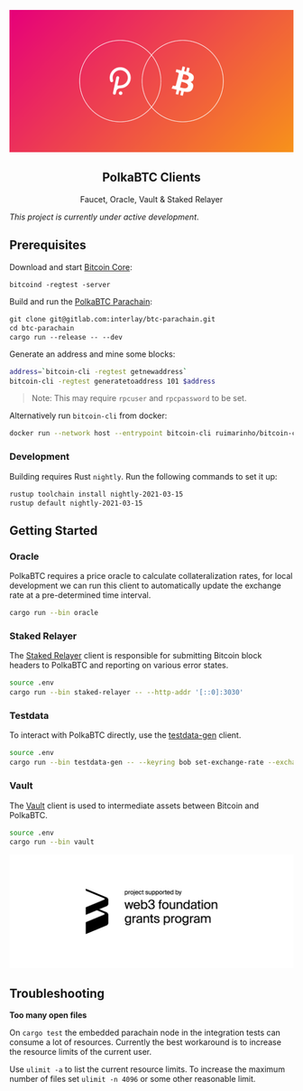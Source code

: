 <p align="center">
  <a href="https://gitlab.com/interlay/polkabtc-clients">
    <img src="media/polka_btc.png">
  </a>

  <h2 align="center">PolkaBTC Clients</h2>

  <p align="center">
    Faucet, Oracle, Vault & Staked Relayer
  </p>
</p>

_This project is currently under active development_.

## Prerequisites

Download and start [Bitcoin Core](https://bitcoin.org/en/bitcoin-core/):

```
bitcoind -regtest -server
```

Build and run the [PolkaBTC Parachain](https://github.com/interlay/btc-parachain):

```
git clone git@gitlab.com:interlay/btc-parachain.git
cd btc-parachain
cargo run --release -- --dev
```

Generate an address and mine some blocks:

```bash
address=`bitcoin-cli -regtest getnewaddress`
bitcoin-cli -regtest generatetoaddress 101 $address
```

> Note: This may require `rpcuser` and `rpcpassword` to be set.

Alternatively run `bitcoin-cli` from docker: 

```bash
docker run --network host --entrypoint bitcoin-cli ruimarinho/bitcoin-core:0.20 -regtest -rpcuser=rpcuser -rpcpassword=rpcpassword ${COMMAND}
```

### Development

Building requires Rust `nightly`. Run the following commands to set it up:

```
rustup toolchain install nightly-2021-03-15
rustup default nightly-2021-03-15
```

## Getting Started

### Oracle

PolkaBTC requires a price oracle to calculate collateralization rates, for local development we can run this client
to automatically update the exchange rate at a pre-determined time interval.

```bash
cargo run --bin oracle
```

### Staked Relayer

The [Staked Relayer](./staked-relayer/README.md) client is responsible for submitting Bitcoin block headers to PolkaBTC and reporting on various error states.

```bash
source .env
cargo run --bin staked-relayer -- --http-addr '[::0]:3030'
```

### Testdata

To interact with PolkaBTC directly, use the [testdata-gen](./testdata-gen/README.md) client.

```bash
source .env
cargo run --bin testdata-gen -- --keyring bob set-exchange-rate --exchange-rate 1
```

### Vault

The [Vault](./vault/README.md) client is used to intermediate assets between Bitcoin and PolkaBTC.

```bash
source .env
cargo run --bin vault
```

<p align="center">
  <a href="https://web3.foundation/grants/">
    <img src="media/web3_grants.png">
  </a>
</p>

## Troubleshooting

**Too many open files**

On `cargo test` the embedded parachain node in the integration tests can consume a lot of resources. Currently the best workaround is to increase the resource limits of the current user.

Use `ulimit -a` to list the current resource limits. To increase the maximum number of files set `ulimit -n 4096` or some other reasonable limit. 
